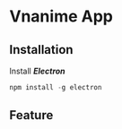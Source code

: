 # Vnanime App
## Installation
Install **_Electron_**
```javascript
npm install -g electron
```

## Feature
